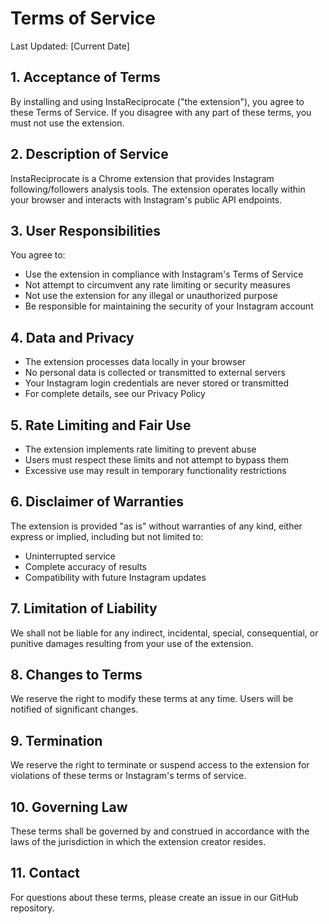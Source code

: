 # Terms of Service

Last Updated: [Current Date]

## 1. Acceptance of Terms
By installing and using InstaReciprocate ("the extension"), you agree to these Terms of Service. If you disagree with any part of these terms, you must not use the extension.

## 2. Description of Service
InstaReciprocate is a Chrome extension that provides Instagram following/followers analysis tools. The extension operates locally within your browser and interacts with Instagram's public API endpoints.

## 3. User Responsibilities
You agree to:
- Use the extension in compliance with Instagram's Terms of Service
- Not attempt to circumvent any rate limiting or security measures
- Not use the extension for any illegal or unauthorized purpose
- Be responsible for maintaining the security of your Instagram account

## 4. Data and Privacy
- The extension processes data locally in your browser
- No personal data is collected or transmitted to external servers
- Your Instagram login credentials are never stored or transmitted
- For complete details, see our Privacy Policy

## 5. Rate Limiting and Fair Use
- The extension implements rate limiting to prevent abuse
- Users must respect these limits and not attempt to bypass them
- Excessive use may result in temporary functionality restrictions

## 6. Disclaimer of Warranties
The extension is provided "as is" without warranties of any kind, either express or implied, including but not limited to:
- Uninterrupted service
- Complete accuracy of results
- Compatibility with future Instagram updates

## 7. Limitation of Liability
We shall not be liable for any indirect, incidental, special, consequential, or punitive damages resulting from your use of the extension.

## 8. Changes to Terms
We reserve the right to modify these terms at any time. Users will be notified of significant changes.

## 9. Termination
We reserve the right to terminate or suspend access to the extension for violations of these terms or Instagram's terms of service.

## 10. Governing Law
These terms shall be governed by and construed in accordance with the laws of the jurisdiction in which the extension creator resides.

## 11. Contact
For questions about these terms, please create an issue in our GitHub repository. 